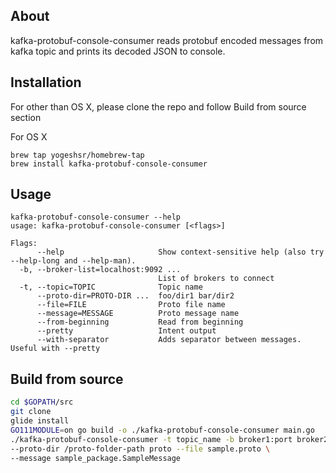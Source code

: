 
## About
kafka-protobuf-console-consumer reads protobuf encoded messages from kafka topic and prints its decoded JSON to console.

## Installation
For other than OS X, please clone the repo and follow Build from source section

For OS X
```
brew tap yogeshsr/homebrew-tap
brew install kafka-protobuf-console-consumer
```  

## Usage
```
kafka-protobuf-console-consumer --help
usage: kafka-protobuf-console-consumer [<flags>]

Flags:
      --help                     Show context-sensitive help (also try --help-long and --help-man).
  -b, --broker-list=localhost:9092 ...
                                 List of brokers to connect
  -t, --topic=TOPIC              Topic name
      --proto-dir=PROTO-DIR ...  foo/dir1 bar/dir2
      --file=FILE                Proto file name
      --message=MESSAGE          Proto message name
      --from-beginning           Read from beginning
      --pretty                   Intent output
      --with-separator           Adds separator between messages. Useful with --pretty
```

## Build from source
``` sh
cd $GOPATH/src
git clone 
glide install
GO111MODULE=on go build -o ./kafka-protobuf-console-consumer main.go
./kafka-protobuf-console-consumer -t topic_name -b broker1:port broker2:port \
--proto-dir /proto-folder-path proto --file sample.proto \
--message sample_package.SampleMessage
```
